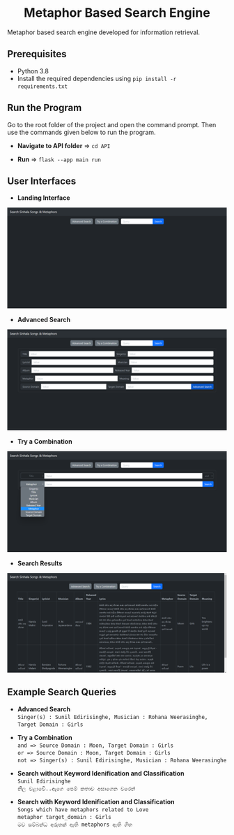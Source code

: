 <h1 align="center"> Metaphor Based Search Engine </h1>  

Metaphor based search engine developed for information retrieval.  

## Prerequisites

* Python 3.8  
* Install the required dependencies using `pip install -r requirements.txt` 

## Run the Program

Go to the root folder of the project and open the command prompt. Then use the commands given below to run the program.

* **Navigate to API folder**  => `cd API`

* **Run**  => `flask --app main run`  

## User Interfaces

* **Landing Interface** 

![Landing Interface](./UI%20Screenshots/landing_interface.png?raw=true "Landing Interface")

* **Advanced Search** 

![Advanced Search](./UI%20Screenshots/advanced_search.png?raw=true "Advanced Search")  

* **Try a Combination** 

![Try a Combination](./UI%20Screenshots/try_a_combination.png?raw=true "Try a Combination")

* **Search Results** 

![Search Results](./UI%20Screenshots/search_results_1.png?raw=true "Search Results")

## Example Search Queries

* **Advanced Search**  
`Singer(s) : Sunil Edirisinghe, Musician : Rohana Weerasinghe, Target Domain : Girls`   

* **Try a Combination**   
`and => Source Domain : Moon, Target Domain : Girls`   
`or => Source Domain : Moon, Target Domain : Girls`   
`not => Singer(s) : Sunil Edirisinghe, Musician : Rohana Weerasinghe`  

* **Search without Keyword Idenification and Classification**    
`Sunil Edirisinghe`    
`නීල වළාවෙි..ඇගෙ පෙම් කතාව අසාගෙන වරෙන්`    

* **Search with Keyword Idenification and Classification**    
`Songs which have metaphors related to Love`    
`metaphor target_domain : Girls`    
`මව සම්බන්ධ අරුතක් ඇති metaphors ඇති ගීත`
